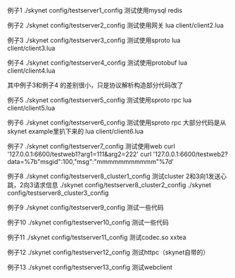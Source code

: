 ﻿
例子1
./skynet config/testserver1_config  测试使用mysql redis


例子2
./skynet config/testserver2_config  测试使用网关
lua client/client2.lua

例子3
./skynet config/testserver3_config  测试使用sproto
lua client/client3.lua

例子4
./skynet config/testserver4_config  测试使用protobuf
lua client/client4.lua

其中例子3和例子4 的差别很小，只是协议解析构造部分代码改了


例子5
./skynet config/testserver5_config  测试使用sproto rpc
lua client/client5.lua

例子6
./skynet config/testserver6_config  测试使用sproto rpc   大部分代码是从skynet example里扒下来的
lua client/client6.lua

例子7
./skynet config/testserver7_config  测试使用web
curl '127.0.0.1:6600/testweb1?arg1=111&arg2=222'
curl '127.0.0.1:6600/testweb2?data=%7b"msgid":100,"msg":"mmmmmmmmmmm"%7d'

例子8
./skynet config/testserver8_cluster1_config			测试cluster  2和3向1发送心跳，2向3请求信息
./skynet config/testserver8_cluster2_config
./skynet config/testserver8_cluster3_config

例子9
./skynet config/testserver9_config		测试一些代码

例子10
./skynet config/testserver10_config		测试一些代码

例子11
./skynet config/testserver11_config		测试codec.so  xxtea

例子12
./skynet config/testserver12_config		测试httpc（skynet自带的）

例子13
./skynet config/testserver13_config		测试webclient